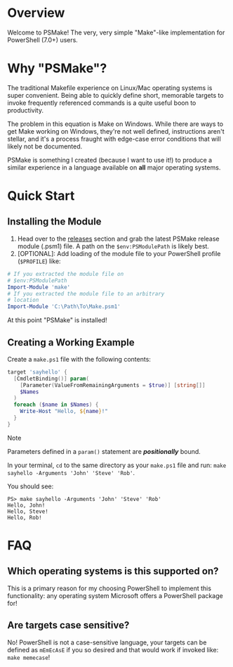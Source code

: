 # Overview

Welcome to PSMake! The very, very simple "Make"-like
implementation for PowerShell (7.0+) users.

# Why "PSMake"?

The traditional Makefile experience on Linux/Mac
operating systems is super convenient. Being able
to quickly define short, memorable targets to invoke
frequently referenced commands is a quite useful
boon to productivity.

The problem in this equation is Make on Windows.
While there are ways to get Make working on Windows,
they're not well defined, instructions aren't stellar,
and it's a process fraught with edge-case error conditions
that will likely not be documented.

PSMake is something I created (because I want to
use it!) to produce a similar experience in a
language available on **all** major operating systems.

# Quick Start

## Installing the Module

1. Head over to the [releases](https://github.com/Illbjorn/psmake/releases) section and grab
the latest PSMake release module (.psm1) file.
A path on the `$env:PSModulePath` is likely best.
2. [OPTIONAL]: Add loading of the module file to
your PowerShell profile (`$PROFILE`) like:
```powershell
# If you extracted the module file on
# $env:PSModulePath
Import-Module 'make'
# If you extracted the module file to an arbitrary
# location
Import-Module 'C:\Path\To\Make.psm1'
```

At this point "PSMake" is installed!

## Creating a Working Example

Create a `make.ps1` file with the following contents:
```powershell
target 'sayhello' {
  [CmdletBinding()] param(
    [Parameter(ValueFromRemainingArguments = $true)] [string[]]
    $Names
  )
  foreach ($name in $Names) {
    Write-Host "Hello, ${name}!"
  }
}
```

> [!NOTE]
> Parameters defined in a `param()` statement are **_positionally_** bound.

In your terminal, `cd` to the same directory as your
`make.ps1` file and run: `make sayhello -Arguments 'John' 'Steve' 'Rob'`.

You should see:
```
PS> make sayhello -Arguments 'John' 'Steve' 'Rob'
Hello, John!
Hello, Steve!
Hello, Rob!
```

# FAQ

## Which operating systems is this supported on?

This is a primary reason for my choosing PowerShell
to implement this functionality: any operating
system Microsoft offers a PowerShell package for!

## Are targets case sensitive?

No! PowerShell is not a case-sensitive language,
your targets can be defined as `mEmEcAsE` if you
so desired and that would work if invoked like:
`make memecase`!
